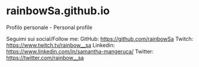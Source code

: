 # rainbowSa.github.io
Profilo personale - Personal profile

Seguimi sui social/Follow me:
GitHub: https://github.com/rainbowSa
Twitch: https://www.twitch.tv/rainbow__sa
Linkedin: https://www.linkedin.com/in/samantha-mangeruca/
Twitter: https://twitter.com/rainbow__sa
